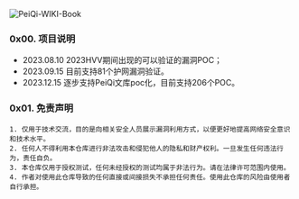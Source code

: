 
![PeiQi-WIKI-Book](https://socialify.git.ci/iamHuFei/HVVault/image?description=1&font=KoHo&forks=1&name=1&owner=1&pattern=Circuit%20Board&pulls=1&stargazers=1&theme=Auto)

### 0x00. 项目说明
- 2023.08.10 2023HVV期间出现的可以验证的漏洞POC；
- 2023.09.15 目前支持81个护网漏洞验证。
- 2023.12.15 逐步支持PeiQi文库poc化，目前支持206个POC。

### 0x01. 免责声明
```
1. 仅用于技术交流，目的是向相关安全人员展示漏洞利用方式，以便更好地提高网络安全意识和技术水平。
2. 任何人不得利用本仓库进行非法攻击和侵犯他人的隐私和财产权利。一旦发生任何违法行为，责任自负。
3. 本仓库仅用于授权测试，任何未经授权的测试均属于非法行为。请在法律许可范围内使用。
4. 作者对使用此仓库导致的任何直接或间接损失不承担任何责任。使用此仓库的风险由使用者自行承担。
```
